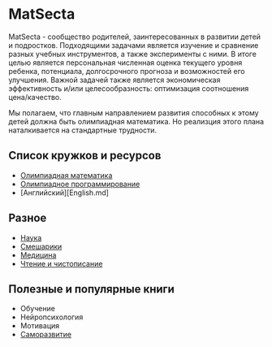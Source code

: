 # MatSecta

MatSecta - сообщество родителей, заинтересованных в развитии детей и подростков. Подходящими задачами является изучение и сравнение разных учебных инструментов, а также эксперименты с ними. В итоге целью является персональная численная оценка текущего уровня ребенка, потенциала, долгосрочного прогноза и возможностей его улучшения. 
Важной задачей также является экономическая эффективность и/или целесообразность:
оптимизация соотношения цена/качество.

Мы полагаем, что главным направлением развития способных к этому детей 
должна быть олимпиадная математика. Но реализция этого плана наталкивается 
на стандартные трудности.

## Список кружков и ресурсов
 * [Олимпиадная математика](Mat.md)
 * [Олимпиадное программирование](Algo.md)
 * [Английский][English.md] 
 
 ## Разное 
 * [Наука](Etc.md)
 * [Смешарики](Smeshariki.md) 
 * [Медицина](Med.md)  
 * [Чтение и чистописание](Hand.md) 

## Полезные и популярные книги
 * Обучение
 * Нейропсихология
 * Мотивация
 * [Cаморазвитие](Self.md)
 
 
  
 




